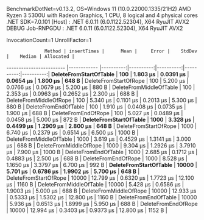 
BenchmarkDotNet=v0.13.2, OS=Windows 11 (10.0.22000.1335/21H2)
AMD Ryzen 3 5300U with Radeon Graphics, 1 CPU, 8 logical and 4 physical cores
.NET SDK=7.0.101
  [Host]     : .NET 6.0.11 (6.0.1122.52304), X64 RyuJIT AVX2 DEBUG
  Job-RNPGDU : .NET 6.0.11 (6.0.1122.52304), X64 RyuJIT AVX2

InvocationCount=1  UnrollFactor=1  

                  Method | insertTimes |      Mean |     Error |    StdDev |    Median | Allocated |
------------------------ |------------ |----------:|----------:|----------:|----------:|----------:|
  **DeleteFromStartOfTable** |         **100** |  **1.803 μs** | **0.0391 μs** | **0.0654 μs** |  **1.800 μs** |     **648 B** |
   DeleteFromStartOfRope |         100 |  5.200 μs | 0.0766 μs | 0.0679 μs |  5.200 μs |     880 B |
 DeleteFromMiddleOfTable |         100 |  2.353 μs | 0.0963 μs | 0.2652 μs |  2.300 μs |     688 B |
  DeleteFromMiddleOfRope |         100 |  5.340 μs | 0.1101 μs | 0.2013 μs |  5.300 μs |     880 B |
    DeleteFromEndOfTable |         100 |  1.910 μs | 0.0408 μs | 0.0735 μs |  1.900 μs |     688 B |
     DeleteFromEndOfRope |         100 |  5.027 μs | 0.0489 μs | 0.0458 μs |  5.000 μs |     872 B |
  **DeleteFromStartOfTable** |        **1000** |  **3.328 μs** | **0.4499 μs** | **1.2909 μs** |  **2.800 μs** |     **648 B** |
   DeleteFromStartOfRope |        1000 |  6.740 μs | 0.2379 μs | 0.6514 μs |  6.500 μs |    1000 B |
 DeleteFromMiddleOfTable |        1000 |  3.619 μs | 0.4529 μs | 1.3141 μs |  3.000 μs |     688 B |
  DeleteFromMiddleOfRope |        1000 |  9.304 μs | 1.2926 μs | 3.7910 μs |  7.900 μs |    1000 B |
    DeleteFromEndOfTable |        1000 |  2.685 μs | 0.1712 μs | 0.4883 μs |  2.500 μs |     688 B |
     DeleteFromEndOfRope |        1000 |  8.528 μs | 1.1650 μs | 3.3797 μs |  6.700 μs |     992 B |
  **DeleteFromStartOfTable** |       **10000** |  **5.701 μs** | **0.6786 μs** | **1.9902 μs** |  **5.700 μs** |     **648 B** |
   DeleteFromStartOfRope |       10000 | 12.799 μs | 0.6320 μs | 1.7723 μs | 12.100 μs |    1160 B |
 DeleteFromMiddleOfTable |       10000 |  5.428 μs | 0.6586 μs | 1.9003 μs |  5.000 μs |     688 B |
  DeleteFromMiddleOfRope |       10000 | 12.933 μs | 0.5333 μs | 1.5302 μs | 12.800 μs |    1160 B |
    DeleteFromEndOfTable |       10000 |  5.936 μs | 0.6513 μs | 1.8999 μs |  5.950 μs |     688 B |
     DeleteFromEndOfRope |       10000 | 12.994 μs | 0.3403 μs | 0.9373 μs | 12.800 μs |    1152 B |
